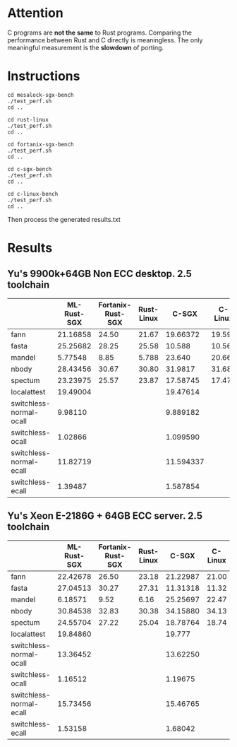 # Attention

C programs are **not the same** to Rust programs. Comparing the performance between Rust and C directly is meaningless. The only meaningful measurement is the **slowdown** of porting.

# Instructions

```
cd mesalock-sgx-bench
./test_perf.sh
cd ..

cd rust-linux
./test_perf.sh
cd ..

cd fortanix-sgx-bench
./test_perf.sh
cd ..

cd c-sgx-bench
./test_perf.sh
cd ..

cd c-linux-bench
./test_perf.sh
cd ..
```

Then process the generated results.txt


# Results

## Yu's 9900k+64GB Non ECC desktop. 2.5 toolchain

|                          | ML-Rust-SGX| Fortanix-Rust-SGX | Rust-Linux  | C-SGX    | C-Linux |
| ------------------------ | ---------- | ----------------- | ----------- | -------- | ------- |
|  fann                    | 21.16858   |    24.50          |  21.67      | 19.66372 | 19.59   |
|  fasta                   | 25.25682   |    28.25          |  25.58      | 10.588   | 10.567  |
|  mandel                  | 5.77548    |    8.85           |  5.788      | 23.640   | 20.66   |
|  nbody                   | 28.43456   |    30.67          |  30.80      | 31.9817  | 31.68   |
| spectum                  | 23.23975   |    25.57          |  23.87      | 17.58745 | 17.47   |
| localattest              | 19.49004   |                   |             | 19.47614 |         |
| switchless-normal-ocall  | 9.98110    |                   |             | 9.889182 |         |
| switchless-ocall         | 1.02866    |                   |             | 1.099590 |         |
| switchless-normal-ecall  | 11.82719   |                   |             | 11.594337|         |
| switchless-ecall         | 1.39487    |                   |             | 1.587854 |         |

## Yu's Xeon E-2186G + 64GB ECC server. 2.5 toolchain

|                          | ML-Rust-SGX| Fortanix-Rust-SGX | Rust-Linux  | C-SGX    | C-Linux |
| ------------------------ | ---------- | ----------------- | ----------- | -------- | ------- |
|  fann                    | 22.42678   |    26.50          |  23.18      | 21.22987 | 21.00   |
|  fasta                   | 27.04513   |    30.27          |  27.31      | 11.31318 | 11.32   |
|  mandel                  | 6.18571    |    9.52           |  6.16       | 25.25697 | 22.47   |
|  nbody                   | 30.84538   |    32.83          |  30.38      | 34.15880 | 34.13   |
| spectum                  | 24.55704   |    27.22          |  25.04      | 18.78764 | 18.74   |
| localattest              | 19.84860   |                   |             | 19.777   |         |
| switchless-normal-ocall  | 13.36452   |                   |             | 13.62250 |         |
| switchless-ocall         | 1.16512    |                   |             | 1.19675  |         |
| switchless-normal-ecall  | 15.73456   |                   |             | 15.46765 |         |
| switchless-ecall         | 1.53158    |                   |             | 1.68042  |         |
